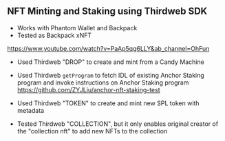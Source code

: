 ## NFT Minting and Staking using Thirdweb SDK

- Works with Phantom Wallet and Backpack
- Tested as Backpack xNFT 

https://www.youtube.com/watch?v=PaAp5qg6LLY&ab_channel=OhFun

- Used Thirdweb "DROP" to create and mint from a Candy Machine
- Used Thirdweb `getProgram` to fetch IDL of existing Anchor Staking program and invoke instructions on Anchor Staking program
https://github.com/ZYJLiu/anchor-nft-staking-test

- Used Thirdweb "TOKEN" to create and mint new SPL token with metadata

- Tested Thirdweb "COLLECTION", but it only enables original creator of the "collection nft" to add new NFTs to the collection

